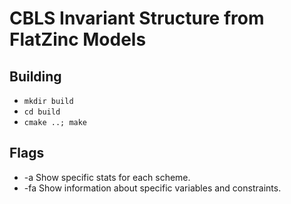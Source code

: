 # CBLS Invariant Structure from FlatZinc Models

## Building
- `mkdir build`
- `cd build`
- `cmake ..; make`

## Flags
- -a Show specific stats for each scheme.
- -fa Show information about specific variables and constraints.



